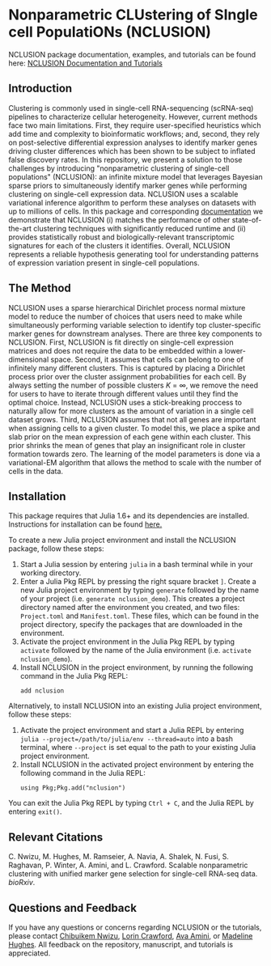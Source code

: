 # Nonparametric CLUstering of SIngle cell PopulatiONs (NCLUSION)

NCLUSION package documentation, examples, and tutorials can be found here: <a href="https://microsoft.github.io/nclusion"> NCLUSION Documentation and Tutorials </a>

## Introduction

Clustering is commonly used in single-cell RNA-sequencing (scRNA-seq) pipelines to characterize cellular heterogeneity. However, current methods face two main limitations. First, they require user-specified heuristics which add time and complexity to bioinformatic workflows; and, second, they rely on post-selective differential expression analyses to identify marker genes driving cluster differences which has been shown to be subject to inflated false discovery rates. In this repository, we present a solution to those challenges by introducing "nonparametric clustering of single-cell populations" (NCLUSION): an infinite mixture model that leverages Bayesian sparse priors to simultaneously identify marker genes while performing clustering on single-cell expression data. NCLUSION uses a scalable variational inference algorithm to perform these analyses on datasets with up to millions of cells. In this package and corresponding [documentation](https://microsoft.github.io/nclusion) we demonstrate that NCLUSION (i) matches the performance of other state-of-the-art clustering techniques with significantly reduced runtime and (ii) provides statistically robust and biologically-relevant transcriptomic signatures for each of the clusters it identifies. Overall, NCLUSION represents a reliable hypothesis generating tool for understanding patterns of expression variation present in single-cell populations.

## The Method

NCLUSION uses a sparse hierarchical Dirichlet process normal mixture model to reduce the number of choices that users need to make while simultaneously performing variable selection to identify top cluster-specific marker genes for downstream analyses. There are three key components to NCLUSION. First, NCLUSION is fit directly on single-cell expression matrices and does not require the data to be embedded within a lower-dimensional space. Second, it assumes that cells can belong to one of infinitely many different clusters. This is captured by placing a Dirichlet process prior over the cluster assignment probabilities for each cell. By always setting the number of possible clusters _K_ = &infin;, we remove the need for users to have to iterate through different values until they find the optimal choice. Instead, NCLUSION uses a stick-breaking proccess to naturally allow for more clusters as the amount of variation in a single cell dataset grows. Third, NCLUSION assumes that not all genes are important when assigning cells to a given cluster. To model this, we place a spike and slab prior on the mean expression of each gene within each cluster. This prior shrinks the mean of genes that play an insignificant role in cluster formation towards zero. The learning of the model parameters is done via a variational-EM algorithm that allows the method to scale with the number of
cells in the data.

## Installation

This package requires that Julia 1.6+ and its dependencies are installed. Instructions for installation can be found <a href="https://github.com/JuliaLang/julia"> here. </a>

To create a new Julia project environment and install the NCLUSION package, follow these steps:

<ol><li> Start a Julia session by entering <code>julia</code> in a bash terminal while in
your working directory.</li> <li>  Enter a Julia Pkg REPL by pressing the right square bracket <code>]</code>.
  Create a new Julia project environment by typing <code>generate</code> followed by the name of your project (i.e. <code>generate nclusion_demo</code>). This creates a project
  directory named after the environment you created, and two files: <code>Project.toml</code>
  and <code>Manifest.toml</code>.
  These files, which can be found in the project
directory, specify the packages that are downloaded in the environment.</li>
<li>Activate the project environment in the Julia Pkg REPL by typing <code>activate</code>
followed by the name of the Julia environment (i.e. <code>activate
nclusion_demo</code>).</li> <li>Install NCLUSION in the project environment, by running the following command in the
  Julia Pkg REPL:<pre><code>add nclusion</code></pre></li></ol>

Alternatively, to install NCLUSION into an existing Julia project environment, follow these steps:

<ol><li>Activate the project environment and start a Julia REPL by entering <code>julia --project=/path/to/julia/env --thread=auto</code> into a bash terminal, where <code>--project</code> is set equal to the path to your existing Julia project environment.</li>
  <li>Install NCLUSION in the activated project environment by entering the
  following command in the Julia REPL: <pre><code>using Pkg;Pkg.add("nclusion")</code></pre></li></ol>

You can exit the Julia Pkg REPL by typing <code>Ctrl + C</code>, and the Julia REPL by entering <code>exit()</code>.

## Relevant Citations

C. Nwizu, M. Hughes, M. Ramseier, A. Navia, A. Shalek, N. Fusi, S. Raghavan, P. Winter, A. Amini, and L. Crawford. Scalable nonparametric clustering with unified marker gene selection for single-cell RNA-seq data. _bioRxiv_.

## Questions and Feedback

If you have any questions or concerns regarding NCLUSION or the tutorials, please contact <a href="mailto:chibuikem_nwizu@brown.edu"> Chibuikem Nwizu</a>, <a href="mailto:lcrawford@microsoft.com"> Lorin Crawford</a>, <a href="mailto:ava.amini@microsoft.com"> Ava Amini</a>, or <a href="mailto:v-mahughes@microsoft.com"> Madeline Hughes</a>. All feedback on the repository, manuscript, and tutorials is appreciated.

